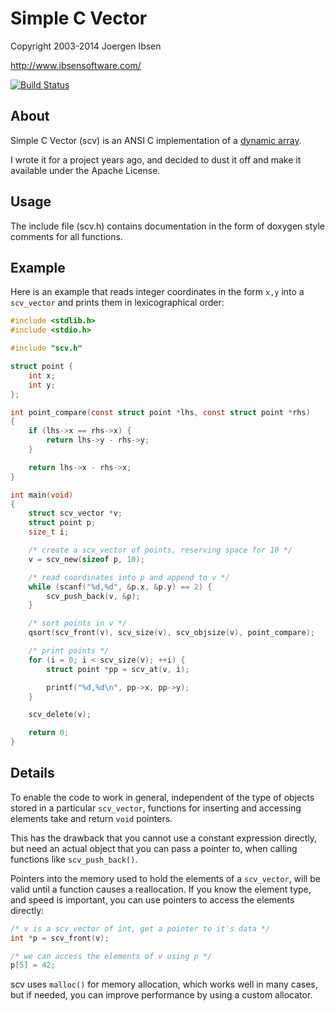 
Simple C Vector
===============

Copyright 2003-2014 Joergen Ibsen

<http://www.ibsensoftware.com/>

[![Build Status](https://travis-ci.org/jibsen/scv.png?branch=master)](https://travis-ci.org/jibsen/scv)


About
-----

Simple C Vector (scv) is an ANSI C implementation of a [dynamic array][dyna].

I wrote it for a project years ago, and decided to dust it off and make it
available under the Apache License.

[dyna]: http://en.wikipedia.org/wiki/Dynamic_array


Usage
-----

The include file (scv.h) contains documentation in the form of doxygen style
comments for all functions.


Example
-------

Here is an example that reads integer coordinates in the form `x,y`
into a `scv_vector` and prints them in lexicographical order:

```c
#include <stdlib.h>
#include <stdio.h>

#include "scv.h"

struct point {
    int x;
    int y;
};

int point_compare(const struct point *lhs, const struct point *rhs)
{
    if (lhs->x == rhs->x) {
        return lhs->y - rhs->y;
    }

    return lhs->x - rhs->x;
}

int main(void)
{
    struct scv_vector *v;
    struct point p;
    size_t i;

    /* create a scv_vector of points, reserving space for 10 */
    v = scv_new(sizeof p, 10);

    /* read coordinates into p and append to v */
    while (scanf("%d,%d", &p.x, &p.y) == 2) {
        scv_push_back(v, &p);
    }

    /* sort points in v */
    qsort(scv_front(v), scv_size(v), scv_objsize(v), point_compare);

    /* print points */
    for (i = 0; i < scv_size(v); ++i) {
        struct point *pp = scv_at(v, i);

        printf("%d,%d\n", pp->x, pp->y);
    }

    scv_delete(v);

    return 0;
}
```


Details
-------

To enable the code to work in general, independent of the type of objects
stored in a particular `scv_vector`, functions for inserting and accessing
elements take and return `void` pointers.

This has the drawback that you cannot use a constant expression directly, but
need an actual object that you can pass a pointer to, when calling functions
like `scv_push_back()`.

Pointers into the memory used to hold the elements of a `scv_vector`, will be
valid until a function causes a reallocation. If you know the element type,
and speed is important, you can use pointers to access the elements directly:

```c
/* v is a scv_vector of int, get a pointer to it's data */
int *p = scv_front(v);

/* we can access the elements of v using p */
p[5] = 42;
```

scv uses `malloc()` for memory allocation, which works well in many cases,
but if needed, you can improve performance by using a custom allocator.

